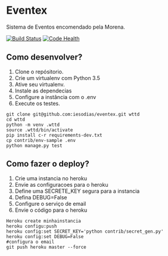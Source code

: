 # Eventex

Sistema de Eventos encomendado pela Morena.

[![Build Status](https://travis-ci.org/iesodias/eventex-wttd.svg?branch=master)](https://travis-ci.org/iesodias/eventex-wttd)
[![Code Health](https://landscape.io/github/iesodias/eventex-wttd/master/landscape.svg?style=flat)](https://landscape.io/github/iesodias/eventex-wttd/master)

## Como desenvolver?

1. Clone o repósitorio.
2. Crie um virtualenv com Python 3.5
3. Ative seu virtualenv.
4. Instale as dependecias
5. Configure a instância com o .env
6. Execute os testes.

```
git clone git@github.com:iesodias/eventex.git wttd
cd wttd
python -m venv .wttd
source .wttd/bin/activate
pip install c-r requirements-dev.txt
cp contrib/env-sample .env
python manage.py test

```


## Como fazer o deploy?

1. Crie uma instancia no heroku
2. Envie as configuracoes para o heroku
3. Define uma SECRETE_KEY segura para a instancia
4. Defina DEBUG=False
5. Configure o serviço de email
6. Envie o código para o heroku

```Console
Heroku create minhainstancia
heroku configu:push
heroku config:set SECRET_KEY='python contrib/secret_gen.py'
heroku config:set DEBUG=False
#configura o email
git push heroku master --force
```